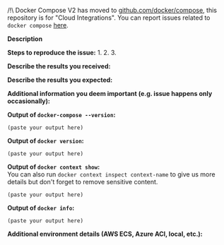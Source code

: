 <!--
If you are reporting a new issue, make sure that we do not have any duplicates
already open. You can ensure this by searching the issue list for this
repository. If there is a duplicate, please close your issue and add a comment
to the existing issue instead.

If you suspect your issue is a bug, please edit your issue description to
include the BUG REPORT INFORMATION shown below. If you fail to provide this
information within 7 days, we cannot debug your issue and will close it. We
will, however, reopen it if you later provide the information.

For more information about reporting issues, see
https://github.com/docker/compose-cli/blob/master/CONTRIBUTING.md#reporting-other-issues

---------------------------------------------------
GENERAL SUPPORT INFORMATION
---------------------------------------------------

The GitHub issue tracker is for bug reports and feature requests.
General support can be found at the following locations:

- Docker Support Forums - https://forums.docker.com
- Docker Community Slack - https://dockr.ly/community
- Post a question on StackOverflow, using the Docker tag

---------------------------------------------------
BUG REPORT INFORMATION
---------------------------------------------------
Use the commands below to provide key information from your environment:
You do NOT have to include this information if this is a FEATURE REQUEST
-->

/!\ Docker Compose V2 has moved to [github.com/docker/compose](https://github.com/docker/compose/tree/v2), this repository is for "Cloud Integrations". You can report issues related to `docker compose` [here](https://github.com/docker/compose/issues/new/choose).

**Description**

<!--
Briefly describe the problem you are having in a few paragraphs.
-->

**Steps to reproduce the issue:**
1.
2.
3.

**Describe the results you received:**


**Describe the results you expected:**


**Additional information you deem important (e.g. issue happens only occasionally):**

**Output of `docker-compose --version`:**

```
(paste your output here)
```

**Output of `docker version`:**

```
(paste your output here)
```

**Output of `docker context show`:**  
You can also run `docker context inspect context-name` to give us more details but don't forget to remove sensitive content.

```
(paste your output here) 
```

**Output of `docker info`:**

```
(paste your output here)
```

**Additional environment details (AWS ECS, Azure ACI, local, etc.):**
